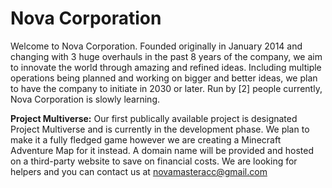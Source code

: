 # Nova Corporation
Welcome to Nova Corporation. Founded originally in January 2014 and changing with 3 huge overhauls in the past 8 years of the company, we aim to innovate the world through amazing and refined ideas. Including multiple operations being planned and working on bigger and better ideas, we plan to have the company to initiate in 2030 or later. Run by [2] people currently, Nova Corporation is slowly learning.

**Project Multiverse:**
Our first publically available project is designated Project Multiverse and is currently in the development phase. We plan to make it a fully fledged game however we are creating a Minecraft Adventure Map for it instead. A domain name will be provided and hosted on a third-party website to save on financial costs. We are looking for helpers and you can contact us at novamasteracc@gmail.com
